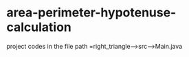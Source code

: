 # area-perimeter-hypotenuse-calculation
project codes in the file path =right_triangle-->src-->Main.java
